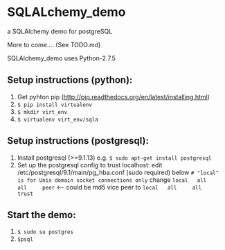 SQLALchemy_demo
===============

a SQLAlchemy demo for postgreSQL

More to come.... (See TODO.md)

SQLAlchemy_demo uses Python-2.7.5



Setup instructions (python):
---------------
  1. Get pyhton pip (http://pip.readthedocs.org/en/latest/installing.html)
  2. `$ pip install virtualenv`
  3. `$ mkdir virt_env`
  4. `$ virtualenv virt_env/sqla`

Setup instructions (postgresql):
---------------
  1. Install postgresql (>=9.1.13) e.g. `$ sudo apt-get install postgresql`
  2. Set up the postgresql config to trust localhost:
      edit /etc/postgresql/9.1/main/pg_hba.conf (sudo required)
        below    `# "local" is for Unix domain socket connections only`
        change  `local   all     all     peer`  <-- could be md5 vice peer
        to      `local   all     all     trust`

Start the demo:
---------------
  1. `$ sudo su postgres`
  2. `$psql`
  
